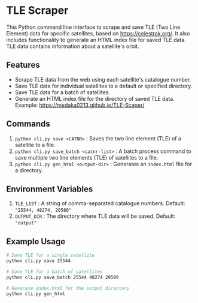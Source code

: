 # TLE Scraper

This Python command line interface to scrape and save TLE (Two Line Element) data for specific satellites, based on https://celestrak.org/. It also includes functionality to generate an HTML index file for saved TLE data. TLE data contains information about a satellite's orbit.

## Features

* Scrape TLE data from the web using each satellite's catalogue number.
* Save TLE data for individual satellites to a default or specified directory.
* Save TLE data for a batch of satellites.
* Generate an HTML index file for the directory of saved TLE data. Example: https://medaka0213.github.io/TLE-Scaper/

## Commands

1. `python cli.py save <CATNR>` : Saves the two line element (TLE) of a satellite to a file.
2. `python cli.py save_batch <catnr-list>` : A batch process command to save multiple two line elements (TLE) of satellites to a file.
3. `python cli.py gen_html <output-dir>` : Generates an `index.html` file for a directory.

## Environment Variables 

1. `TLE_LIST` : A string of comma-separated catalogue numbers. Default: `"25544, 48274, 20580"`
2. `OUTPUT_DIR` : The directory where TLE data will be saved. Default: `"output"`


## Example Usage

```bash
# Save TLE for a single satellite
python cli.py save 25544

# Save TLE for a batch of satellites
python cli.py save_batch 25544 48274 20580

# Generate index.html for the output directory
python cli.py gen_html
``` 
